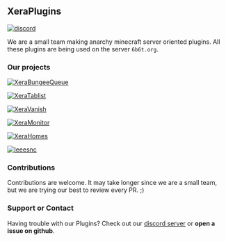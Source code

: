 ## XeraPlugins
[![discord](https://discord.com/api/guilds/683053832694923319/embed.png)](https://discord.gg/WWm35Tc)

We are a small team making anarchy minecraft server oriented plugins. All these plugins are being used on the server `6b6t.org`.

### Our projects

[![XeraBungeeQueue](https://github-readme-stats.vercel.app/api/pin/?username=xeraplugins&repo=xerabungeequeue)](https://github.com/XeraPlugins/XeraBungeeQueue)

[![XeraTablist](https://github-readme-stats.vercel.app/api/pin/?username=xeraplugins&repo=xeratablist)](https://github.com/XeraPlugins/XeraTablist)

[![XeraVanish](https://github-readme-stats.vercel.app/api/pin/?username=xeraplugins&repo=xeravanish)](https://github.com/XeraPlugins/XeraVanish)

[![XeraMonitor](https://github-readme-stats.vercel.app/api/pin/?username=xeraplugins&repo=xeramonitor)](https://github.com/XeraPlugins/XeraMonitor)

[![XeraHomes](https://github-readme-stats.vercel.app/api/pin/?username=xeraplugins&repo=xerahomes)](https://github.com/XeraPlugins/XeraHomes)

[![leeesnc](https://github-readme-stats.vercel.app/api/pin/?username=xeraplugins&repo=leeesnc)](https://github.com/XeraPlugins/LeeesNC)
                         
### Contributions

Contributions are welcome. It may take longer since we are a small team, but we are trying our best to review every PR. ;)

### Support or Contact

Having trouble with our Plugins? Check out our [discord server](https://discord.gg/WWm35Tc) or **open a issue on github**.
